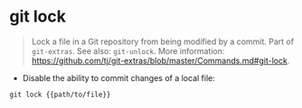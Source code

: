 # git lock

> Lock a file in a Git repository from being modified by a commit.
> Part of `git-extras`. See also: `git-unlock`.
> More information: <https://github.com/tj/git-extras/blob/master/Commands.md#git-lock>.

- Disable the ability to commit changes of a local file:

`git lock {{path/to/file}}`
